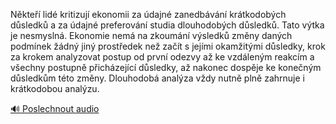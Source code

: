 
Někteří lidé kritizují ekonomii za údajné zanedbávání krátkodobých důsledků a za údajné preferování studia dlouhodobých důsledků. Tato výtka je nesmyslná. Ekonomie nemá na zkoumání výsledků změny daných podmínek žádný jiný prostředek než začít s jejími okamžitými důsledky, krok za krokem analyzovat postup od první odezvy až ke vzdáleným reakcím a všechny postupně přicházející důsledky, až nakonec dospěje ke konečným důsledkům této změny. Dlouhodobá analýza vždy nutně plně zahrnuje i krátkodobou analýzu.

[🔊 Poslechnout audio](/data/7-paragraphs/audio/chapter_126/para_007-Nkte-lid-kritizuj-ekonomii-za-dajn-zanedbv.mp3)
